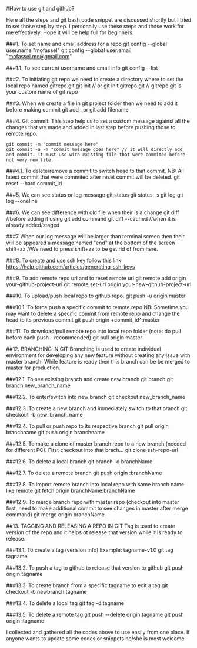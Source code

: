 #How to use git and github?

Here all the steps and git bash code snippet are discussed shortly but I tried to set those step by step. I personally use these steps and those work for me effectively. Hope it will be help full for beginners.

###1. To set name and email address for a repo
	git config --global user.name "mofassel"
	git config --global user.email "mofassel.me@gmail.com"
	
###1.1. To see current username and email info
	git config --list

###2. To initiating git repo we need to create a directory where to set the local repo named gitrepo.git
	git init // or
	git init gitrepo.git // gitrepo.git is your custom name of git repo

###3. When we create a file in git project folder then we need to add it before making commit
	git add . or git add filename
	

###4. Git commit: 
This step help us to set a custom message against all the changes that we made and added in last step before pushing those to remote repo.

	git commit -m "commit message here"
	git commit -a -m "commit message goes here" // it will directly add and commit. it must use with existing file that were commited before not very new file.

###4.1. To delete/remove a commit to switch head to that commit.
NB: All latest commit that were commited after reset commit will be deleted.
	git reset --hard commit_id

###5. We can see status or log message
	git status
	git status -s
	git log
	git log --oneline
	
###6. We can see difference with old file when their is a change
	git diff //before adding it using git add command
	git diff --cached //when it is already added/staged

###7 When our log message will be larger than terminal screen then their will be appeared a message named "end" at the bottom of the screen
	shift+zz //We need to press shift+zz to be get rid of from here.

###8. To create and use ssh key follow this link
	https://help.github.com/articles/generating-ssh-keys

###9. To add remote repo url and to reset remote url
	git remote add origin your-github-project-url
	git remote set-url origin your-new-github-project-url

###10. To upload/push local repo to github repo.
	git push -u origin master

###10.1. To force push a specific commit to remote repo
NB: Sometime you may want to delete a specific commit from remote repo and change the head to its previous commit
	git push origin +commit_id^:master

###11. To download/pull remote repo into local repo folder (note: do pull before each push - recommended)
	git pull origin master

##12. BRANCHING IN GIT
Branching is used to create individual environment for developing any new feature without creating any issue with master branch. While feature is ready then this branch can be be merged to master for production.

###12.1. To see existing branch and create new branch
	git branch
	git branch new_branch_name

###12.2. To enter/switch into new branch
	git checkout new_branch_name


###12.3. To create a new branch and immediately switch to that branch
	git checkout -b new_branch_name

###12.4. To pull or push repo to its respective branch
	git pull origin branchname
	git push origin branchname

###12.5. To make a clone of master branch repo to a new branch (needed for different PC). First checkout into that brach...
	git clone ssh-repo-url

###12.6. To delete a local branch
	git branch -d branchName

###12.7. To delete a remote branch
	git push origin :branchName

###12.8. To import remote branch into local repo with same branch name like remote
	git fetch origin branchName:branchName

###12.9. To merge branch repo with master repo (checkout into master first, need to make additional commit to see changes in master after merge command)
	git merge origin branchName

##13. TAGGING AND RELEASING A REPO IN GIT
Tag is used to create version of the repo and it helps ot release that version while it is ready to release.

###13.1. To create a tag (verision info) Example: tagname-v1.0
	git tag tagname

###13.2. To push a tag to github to release that version to github
	git push origin tagname

###13.3. To create branch from a specific tagname to edit a tag
	git checkout -b newbranch tagname

###13.4. To delete a local tag
	git tag -d tagname

###13.5. To delete a remote tag
	git push --delete origin tagname
	git push origin :tagname

	
I collected and gathered all the codes above to use easily from one place. If anyone wants to update some codes or snippets he/she is most welcome
